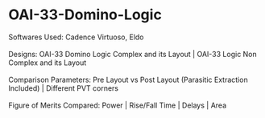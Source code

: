 # OAI-33-Domino-Logic
Softwares Used: Cadence Virtuoso, Eldo <br />
<br />
Designs: OAI-33 Domino Logic Complex and its Layout | OAI-33 Logic Non Complex and its Layout <br />
<br />
Comparison Parameters: Pre Layout vs Post Layout (Parasitic Extraction Included) | Different PVT corners <br />
<br />
Figure of Merits Compared: Power | Rise/Fall Time | Delays | Area <br />
